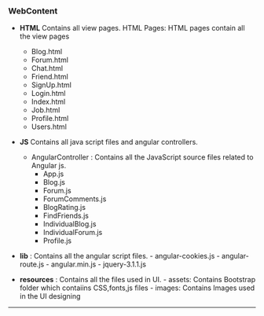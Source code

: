 ###	WebContent
-	**HTML** 
Contains all view pages.
HTML Pages: HTML pages contain all the view pages
    -	Blog.html
    -	Forum.html
    -	Chat.html
    -	Friend.html
    -	SignUp.html
    -	Login.html
    -	Index.html
    -	Job.html
    -	Profile.html
    -	Users.html
-	**JS** 
Contains all java script files and angular controllers.
      -	AngularController : Contains all the JavaScript source files related to Angular js.
          -	 App.js
          -	 Blog.js
          -	 Forum.js
          -	 ForumComments.js
          -	 BlogRating.js
          -	 FindFriends.js
          -	 IndividualBlog.js
          -	 IndividualForum.js
          -	 Profile.js
     
     
-	**lib** : Contains all the angular script files.
		- angular-cookies.js
        - angular-route.js
        - angular.min.js
        - jquery-3.1.1.js
        
-	**resources** : Contains all the files used in UI.
		- assets: Contains Bootstrap folder which contaiins CSS,fonts,js files
		- images: Contains Images used in the UI designing 
****
